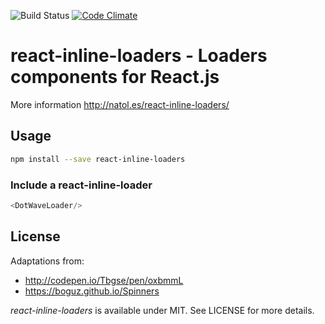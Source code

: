 ![Build Status](https://github.com/raulanatol/react-inline-loaders/workflows/Node%20CI/badge.svg)
[![Code Climate](https://codeclimate.com/github/raulanatol/react-inline-loaders/badges/gpa.svg)](https://codeclimate.com/github/raulanatol/react-inline-loaders)



# react-inline-loaders - Loaders components for React.js

More information <http://natol.es/react-inline-loaders/>

## Usage
 
```bash
npm install --save react-inline-loaders
```

### Include a react-inline-loader

```js
<DotWaveLoader/>
```

## License

Adaptations from:
 - http://codepen.io/Tbgse/pen/oxbmmL
 - https://boguz.github.io/Spinners

*react-inline-loaders* is available under MIT. See LICENSE for more details.

